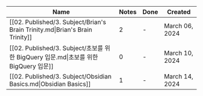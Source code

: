 | Name                                                                         | Notes | Done | Created        |
| ---------------------------------------------------------------------------- | ----- | ---- | -------------- |
| [[02. Published/3. Subject/Brian's Brain Trinity.md\|Brian's Brain Trinity]] | 2     | \-   | March 06, 2024 |
| [[02. Published/3. Subject/초보를 위한 BigQuery 입문.md\|초보를 위한 BigQuery 입문]]       | 0     | \-   | March 10, 2024 |
| [[02. Published/3. Subject/Obsidian Basics.md\|Obsidian Basics]]             | 1     | \-   | March 14, 2024 |

